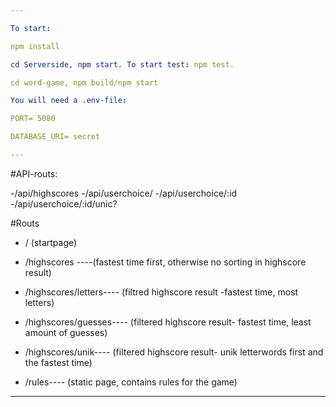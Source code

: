 ```yaml
---

To start:

npm install

cd Serverside, npm start. To start test: npm test.

cd word-game, npm build/npm start

You will need a .env-file:

PORT= 5080

DATABASE_URI= secret

---
```


#API-routs:

-/api/highscores
-/api/userchoice/
-/api/userchoice/:id
-/api/userchoice/:id/unic?

#Routs

- / (startpage)

- /highscores
  ----(fastest time first, otherwise no sorting in highscore result)

- /highscores/letters----
  (filtred highscore result -fastest time, most letters)

- /highscores/guesses---- (filtered highscore result- fastest time, least amount of guesses)

- /highscores/unik---- (filtered highscore result- unik letterwords first and the fastest time)

- /rules---- (static page, contains rules for the game)

---
